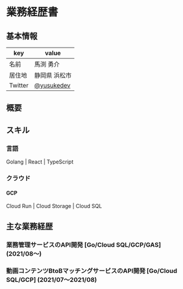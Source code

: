 # 業務経歴書

## 基本情報
|key|value|
|---|---|
|名前|馬渕 勇介|
|居住地|静岡県 浜松市|
|Twitter|[@yusukedev](https://twitter.com/yusukedev)|

## 概要

## スキル

### 言語
Golang | React | TypeScript

### クラウド

#### GCP
Cloud Run | Cloud Storage | Cloud SQL

## 主な業務経歴

### 業務管理サービスのAPI開発 [Go/Cloud SQL/GCP/GAS] (2021/08〜)

### 動画コンテンツBtoBマッチングサービスのAPI開発 [Go/Cloud SQL/GCP] (2021/07〜2021/08)
